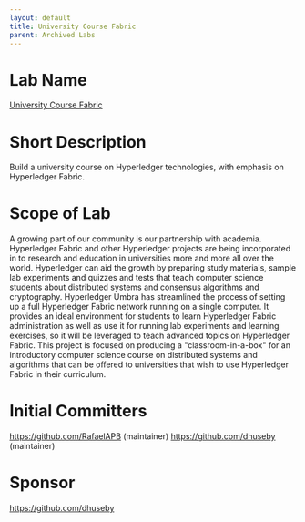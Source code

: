 ```yaml
---
layout: default
title: University Course Fabric
parent: Archived Labs
---
```

# Lab Name
[University Course Fabric](https://github.com/hyperledger-labs/university-course)

# Short Description
Build a university course on Hyperledger technologies, with emphasis on Hyperledger Fabric.

# Scope of Lab
A growing part of our community is our partnership with academia. Hyperledger Fabric and other Hyperledger projects are being incorporated in to research and education in universities more and more all over the world. Hyperledger can aid the growth by preparing study materials, sample lab experiments and quizzes and tests that teach computer science students about distributed systems and consensus algorithms and cryptography. Hyperledger Umbra has streamlined the process of setting up a full Hyperledger Fabric network running on a single computer. It provides an ideal environment for students to learn Hyperledger Fabric administration as well as use it for running lab experiments and learning exercises, so it will be leveraged to teach advanced topics on Hyperledger Fabric. This project is focused on producing a "classroom-in-a-box" for an introductory computer science course on distributed systems and algorithms that can be offered to universities that wish to use Hyperledger Fabric in their curriculum.

# Initial Committers
https://github.com/RafaelAPB (maintainer)
https://github.com/dhuseby (maintainer)

# Sponsor
https://github.com/dhuseby
